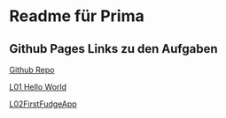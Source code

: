 # Readme für Prima
## Github Pages Links zu den Aufgaben
[Github Repo](https://github.com/koenigmm/Prima)

[L01 Hello World](https://www.koenigmarius.de/Prima/L01%20HelloWorld/test.html)

[L02FirstFudgeApp](https://www.koenigmarius.de/Prima/L02FirstFudgeApp/Main.html)

